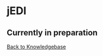 # jEDI

<PageHeader />

## Currently in preparation

[Back to Knowledgebase](./../README.md)

<PageFooter />

